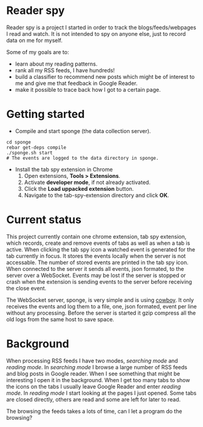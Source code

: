 Reader spy
==========
Reader spy is a project I started in order to track the
blogs/feeds/webpages I read and watch. It is not intended to spy on
anyone else, just to record data on me for myself.

Some of my goals are to:

*  learn about my reading patterns.
*  rank all my RSS feeds, I have hundreds!
*  build a classifier to recommend new posts which might be of
   interest to me and give me that feedback in Google Reader.
*  make it possible to trace back how I got to a certain page.

Getting started
===============
* Compile and start sponge (the data collection server).

```
cd sponge
rebar get-deps compile
./sponge.sh start
# The events are logged to the data directory in sponge.
```
* Install the tab spy extension in Chrome
  1. Open extensions, **Tools > Extensions**.
  2. Activate **developer mode**, if not already activated.
  3. Click the **Load uppacked extension** button.
  4. Navigate to the tab-spy-extension directory and click **OK**.

Current status
==============
This project currently contain one chrome extension, tab spy
extension, which records, create and remove events of tabs as well as
when a tab is active. When clicking the tab spy icon a watched event
is generated for the tab currently in focus. It stores the events
locally when the server is not accessable. The number of stored events
are printed in the tab spy icon. When connected to the server it sends
all events, json formated, to the server over a WebSocket. Events may
be lost if the server is stopped or crash when the extension is
sending events to the server before receiving the close event.

The WebSocket server, sponge, is very simple and is using
[cowboy](https://github.com/extend/cowboy). It only receives the
events and log them to a file, one, json formated, event per line
without any processing. Before the server is started it gzip compress
all the old logs from the same host to save space.

Background
==========
When processing RSS feeds I have two modes, _searching mode_ and
_reading mode_. In _searching mode_ I browse a large number of RSS
feeds and blog posts in Google reader. When I see something that might
be interesting I open it in the background. When I get too many tabs
to show the icons on the tabs I usually leave Google Reader and enter
_reading mode_. In _reading mode_ I start looking at the pages I just
opened. Some tabs are closed directly, others are read and some are
left for later to read.

The browsing the feeds takes a lots of time, can I let a program do
the browsing?
